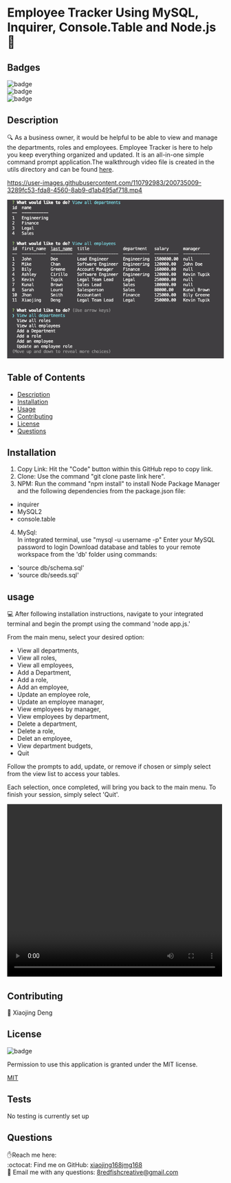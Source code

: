 <h1>Employee Tracker Using MySQL, Inquirer, Console.Table and Node.js👋</h1>

## Badges
![badge](https://img.shields.io/github/languages/top/xiaojing168jmg168/employee-tracker)
<br> 
![badge](https://img.shields.io/github/languages/count/xiaojing168jmg168/employee-tracker)
<br>
![badge](https://img.shields.io/badge/license-MIT-brightgreen)


## Description
🔍 As a business owner, it would be helpful to be able to view and manage the departments, roles and employees. Employee Tracker is here to help you keep everything organized and updated. It is an all-in-one simple command prompt application.The walkthrough video file is created in the utils directory and can be found [here](utils/employee-tracker2.mp4).


https://user-images.githubusercontent.com/110792983/200735009-3289fc53-fda8-4560-8ab9-d1ab495af718.mp4


![screenshot](utils/screenshot.jpg)

## Table of Contents
- [Description](#description)
- [Installation](#installation)
- [Usage](#usage)
- [Contributing](#contributing)
- [License](#license)
- [Questions](#questions)


## Installation
1. Copy Link: Hit the "Code" button within this GitHub repo to  copy link.<br/>
2. Clone: Use the command "git clone paste link here".<br/>
3. NPM: Run the command "npm install" to install Node Package  Manager and the following dependencies from the package.json file:<br/>
-  inquirer<br/>
-  MySQL2<br/>
-  console.table<br/>
4. MySql:<br/>
In integrated terminal, use "mysql -u username -p"
Enter your MySQL password to login
Download database and tables to your remote workspace from the 'db' folder using commands:<br/>
-  'source db/schema.sql'<br/>
- 'source db/seeds.sql'
   


## usage
💻 After following installation instructions, navigate to your integrated terminal and begin the prompt using the command 'node app.js.'

From the main menu, select your desired option:

- View all departments,
- View all roles,
- View all employees,
- Add a Department,
- Add a role,
- Add an employee,
- Update an employee role,
- Update an employee manager,
- View employees by manager,
- View employees by department,  
- Delete a department,
- Delete a role,
- Delet an employee,
- View department budgets,
- Quit

Follow the prompts to add, update, or remove if chosen or simply select from the view list to access your tables.

Each selection, once completed, will bring you back to the main menu. To finish your session, simply select 'Quit'.

<video  width="500" height="400" controls>
  <source src="utils/employee-tracker2.mp4" type="video/mp4">
</video>

## Contributing
👥 Xiaojing Deng


## License

![badge](https://img.shields.io/badge/license-MIT-brightgreen)</br>
<p>Permission to use this application is granted under the MIT license.</p>
 
[MIT](https://choosealicense.com/licenses/mit)



## Tests
No testing is currently set up

## Questions
✋Reach me here:<br/>
:octocat: Find me on GitHub: [xiaojing168jmg168](https://github.com/xiaojing168jmg168)<br/>
📩 Email me with any questions: 8redfishcreative@gmail.com



